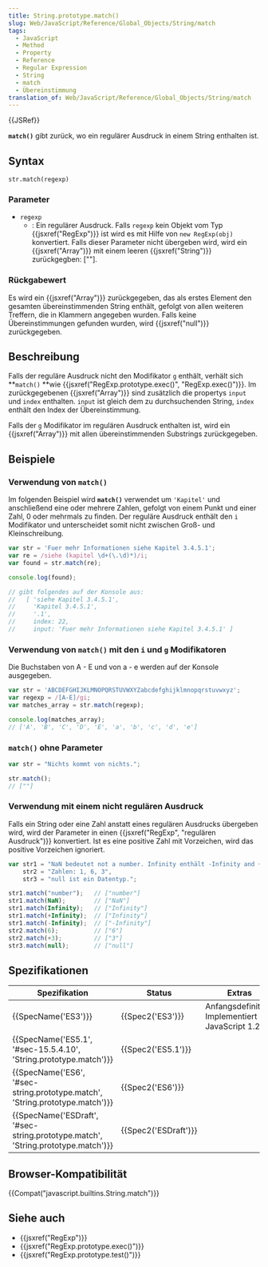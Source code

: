 ```yaml
---
title: String.prototype.match()
slug: Web/JavaScript/Reference/Global_Objects/String/match
tags:
  - JavaScript
  - Method
  - Property
  - Reference
  - Regular Expression
  - String
  - match
  - Übereinstimmung
translation_of: Web/JavaScript/Reference/Global_Objects/String/match
---
```

{{JSRef}}

**`match()`** gibt zurück, wo ein regulärer Ausdruck in einem String enthalten ist.

## Syntax

    str.match(regexp)

### Parameter

- `regexp`
  - : Ein regulärer Ausdruck. Falls `regexp` kein Objekt vom Typ {{jsxref("RegExp")}} ist wird es mit Hilfe von `new RegExp(obj)` konvertiert. Falls dieser Parameter nicht übergeben wird, wird ein {{jsxref("Array")}} mit einem leeren {{jsxref("String")}} zurückgegben: \[""].

### Rückgabewert

Es wird ein {{jsxref("Array")}} zurückgegeben, das als erstes Element den gesamten übereinstimmenden String enthält, gefolgt von allen weiteren Treffern, die in Klammern angegeben wurden. Falls keine Übereinstimmungen gefunden wurden, wird {{jsxref("null")}} zurückgegeben.

## Beschreibung

Falls der reguläre Ausdruck nicht den Modifikator `g` enthält, verhält sich **`match()` **wie {{jsxref("RegExp.prototype.exec()", "RegExp.exec()")}}. Im zurückgegebenen {{jsxref("Array")}} sind zusätzlich die propertys `input` und `index` enthalten. `input` ist gleich dem zu durchsuchenden String, `index` enthält den Index der Übereinstimmung.

Falls der `g` Modifikator im regulären Ausdruck enthalten ist, wird ein {{jsxref("Array")}} mit allen übereinstimmenden Substrings zurückgegeben.

## Beispiele

### Verwendung von `match()`

Im folgenden Beispiel wird **`match()`** verwendet um `'Kapitel'` und anschließend eine oder mehrere Zahlen, gefolgt von einem Punkt und einer Zahl, 0 oder mehrmals zu finden. Der reguläre Ausdruck enthält den `i` Modifikator und unterscheidet somit nicht zwischen Groß- und Kleinschreibung.

```js
var str = 'Fuer mehr Informationen siehe Kapitel 3.4.5.1';
var re = /siehe (kapitel \d+(\.\d)*)/i;
var found = str.match(re);

console.log(found);

// gibt folgendes auf der Konsole aus:
//   [ 'siehe Kapitel 3.4.5.1',
//     'Kapitel 3.4.5.1',
//     '.1',
//     index: 22,
//     input: 'Fuer mehr Informationen siehe Kapitel 3.4.5.1' ]
```

### Verwendung von `match()` mit den `i` und `g` Modifikatoren

Die Buchstaben von A - E und von a - e werden auf der Konsole ausgegeben.

```js
var str = 'ABCDEFGHIJKLMNOPQRSTUVWXYZabcdefghijklmnopqrstuvwxyz';
var regexp = /[A-E]/gi;
var matches_array = str.match(regexp);

console.log(matches_array);
// ['A', 'B', 'C', 'D', 'E', 'a', 'b', 'c', 'd', 'e']
```

### `match()` ohne Parameter

```js
var str = "Nichts kommt von nichts.";

str.match();
// [""]
```

### Verwendung mit einem nicht regulären Ausdruck

Falls ein String oder eine Zahl anstatt eines regulären Ausdrucks übergeben wird, wird der Parameter in einen {{jsxref("RegExp", "regulären Ausdruck")}} konvertiert. Ist es eine positive Zahl mit Vorzeichen, wird das positive Vorzeichen ignoriert.

```js
var str1 = "NaN bedeutet not a number. Infinity enthält -Infinity and +Infinity in JavaScript.",
    str2 = "Zahlen: 1, 6, 3",
    str3 = "null ist ein Datentyp.";

str1.match("number");   // ["number"]
str1.match(NaN);        // ["NaN"]
str1.match(Infinity);   // ["Infinity"]
str1.match(+Infinity);  // ["Infinity"]
str1.match(-Infinity);  // ["-Infinity"]
str2.match(6);          // ["6"]
str2.match(+3);         // ["3"]
str3.match(null);       // ["null"]
```

## Spezifikationen

| Spezifikation                                                                                                | Status                       | Extras                                              |
| ------------------------------------------------------------------------------------------------------------ | ---------------------------- | --------------------------------------------------- |
| {{SpecName('ES3')}}                                                                                     | {{Spec2('ES3')}}         | Anfangsdefinition. Implementiert in JavaScript 1.2. |
| {{SpecName('ES5.1', '#sec-15.5.4.10', 'String.prototype.match')}}                     | {{Spec2('ES5.1')}}     |                                                     |
| {{SpecName('ES6', '#sec-string.prototype.match', 'String.prototype.match')}}         | {{Spec2('ES6')}}         |                                                     |
| {{SpecName('ESDraft', '#sec-string.prototype.match', 'String.prototype.match')}} | {{Spec2('ESDraft')}} |                                                     |

## Browser-Kompatibilität

{{Compat("javascript.builtins.String.match")}}

## Siehe auch

- {{jsxref("RegExp")}}
- {{jsxref("RegExp.prototype.exec()")}}
- {{jsxref("RegExp.prototype.test()")}}
